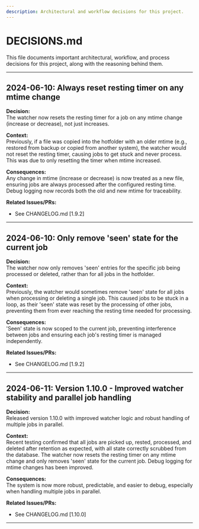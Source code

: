 ```yaml
---
description: Architectural and workflow decisions for this project.
---
```


# DECISIONS.md

This file documents important architectural, workflow, and process decisions for this project, along with the reasoning behind them.

---

## 2024-06-10: Always reset resting timer on any mtime change

**Decision:**  
The watcher now resets the resting timer for a job on any mtime change (increase or decrease), not just increases.

**Context:**  
Previously, if a file was copied into the hotfolder with an older mtime (e.g., restored from backup or copied from another system), the watcher would not reset the resting timer, causing jobs to get stuck and never process. This was due to only resetting the timer when mtime increased.

**Consequences:**  
Any change in mtime (increase or decrease) is now treated as a new file, ensuring jobs are always processed after the configured resting time. Debug logging now records both the old and new mtime for traceability.

**Related Issues/PRs:**  
- See CHANGELOG.md [1.9.2]

---

## 2024-06-10: Only remove 'seen' state for the current job

**Decision:**  
The watcher now only removes 'seen' entries for the specific job being processed or deleted, rather than for all jobs in the hotfolder.

**Context:**  
Previously, the watcher would sometimes remove 'seen' state for all jobs when processing or deleting a single job. This caused jobs to be stuck in a loop, as their 'seen' state was reset by the processing of other jobs, preventing them from ever reaching the resting time needed for processing.

**Consequences:**  
'Seen' state is now scoped to the current job, preventing interference between jobs and ensuring each job's resting timer is managed independently.

**Related Issues/PRs:**  
- See CHANGELOG.md [1.9.2]

---

## 2024-06-11: Version 1.10.0 - Improved watcher stability and parallel job handling

**Decision:**  
Released version 1.10.0 with improved watcher logic and robust handling of multiple jobs in parallel.

**Context:**  
Recent testing confirmed that all jobs are picked up, rested, processed, and deleted after retention as expected, with all state correctly scrubbed from the database. The watcher now resets the resting timer on any mtime change and only removes 'seen' state for the current job. Debug logging for mtime changes has been improved.

**Consequences:**  
The system is now more robust, predictable, and easier to debug, especially when handling multiple jobs in parallel.

**Related Issues/PRs:**  
- See CHANGELOG.md [1.10.0]

---